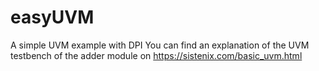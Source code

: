 # easyUVM
A simple UVM example with DPI 
You can find an explanation of the UVM testbench of the adder module on  https://sistenix.com/basic_uvm.html
